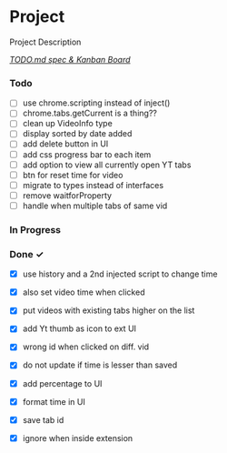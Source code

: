 # Project

Project Description

<em>[TODO.md spec & Kanban Board](https://bit.ly/3fCwKfM)</em>

### Todo

- [ ] use chrome.scripting instead of inject()  
- [ ] chrome.tabs.getCurrent is a thing??  
- [ ] clean up VideoInfo type  
- [ ] display sorted by date added  
- [ ] add delete button in UI  
- [ ] add css progress bar to each item  
- [ ] add option to view all currently open YT tabs  
- [ ] btn for reset time for video  
- [ ] migrate to types instead of interfaces  
- [ ] remove waitforProperty  
- [ ] handle when multiple tabs of same vid  

### In Progress


### Done ✓

- [x] use history and a 2nd injected script to change time  
- [x] also set video time when clicked  
- [x] put videos with existing tabs higher on the list  
- [x] add Yt thumb as icon to ext UI  
- [x] wrong id when clicked on diff. vid  
- [x] do not update if time is lesser than saved  
- [x] add percentage to UI  
- [x] format time in UI  
- [x] save tab id  
- [x] ignore when inside extension  

